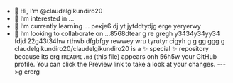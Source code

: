  - 👋 Hi, I’m @claudelgikundiro20
- 👀 I’m interested in ...
- 🌱 I’m currently learning ... рекje6 dj yt jytddtydjg erge yeryerwy
- 💞️ I’m looking to collaborate on ...8568dtear g re gregh y3434y34yy34  fdjd
22g43t34hw rthwb dfgbfgy rewwey wru tyrutyr cigyh g g gg ggg g
claudelgikundiro20/claudelgikundiro20 is a ✨ special ✨ repository because its erg r`README.md` (this file) appears onh 56h5w your GitHub profile.
You can click the Preview link to take a look at your changes.
--->g ererg

